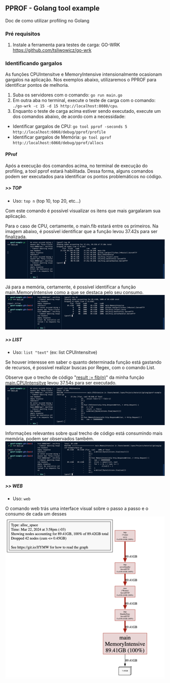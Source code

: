 ## PPROF - Golang tool example

Doc de como utilizar profiling no Golang

### Pré requisitos
1. Instale a ferramenta para testes de carga: GO-WRK 
https://github.com/tsliwowicz/go-wrk

### Identificando gargalos

As funções CPUIntensitve e MemoryIntensive intensionalmente ocasionam gargalos na aplicação. Nos exemplos abaixo, utilizaremos o PPROF para identificar pontos de melhoria.

1. Suba os servidores com o comando: <code>go run main.go</code>
2. Em outra aba no terminal, execute o teste de carga com o comando: <code>./go-wrk -c 15 -d 15 http://localhost:8080/cpu</code>.
3. Enquanto o teste de carga acima estiver sendo executado, execute um dos comandos abaixo, de acordo com a necessidade:
- Identificar gargalos de CPU: <code>go tool pprof -seconds 5 http://localhost:6060/debug/pprof/profile</code>
- Identificar gargalos de  Memória: <code>go tool pprof http://localhost:6060/debug/pprof/allocs</code>

#### PProf
Após a execução dos comandos acima, no terminal de execução do profiling, a tool pprof estará habilitada. Dessa forma, alguns comandos podem ser executados para identificar os pontos problemáticos no código.

##### >> TOP
* Uso: <code>top n</code> (top 10, top 20, etc...)

Com este comando é possível visualizar os itens que mais gargalaram sua aplicação. 

Para o caso de CPU, certamente, o main.fib estará entre os primeiros. Na imagem abaixo, é possível identificar que a função levou 37.42s para ser finalizada.
![alt text](images/top-cpu.png)

Já para a memória, certamente, é possível identificar a função main.MemoryIntensive como a que se destaca pelo seu consumo.
![alt text](images/top-memory.png)

##### >> LIST
* Uso: <code>list "text"</code> (ex: list CPUIntensitve)

Se houver interesse em saber o quanto determinada função está gastando de recursos, é possível realizar buscas por Regex, com o comando List.

Observe que o trecho de código "<u>result := fib(n)</u>" da minha função <u>main.CPUIntensitve</u> levou 37.54s para ser executado.
![alt text](images/list-cpu.png)

Informações relevantes sobre qual trecho de código está consumindo mais memória, podem ser observados também.
![alt text](images/list-memory.png)

##### >> WEB
* Uso: <code>web</code>

O comando web trás uma interface visual sobre o passo a passo e o consumo de cada um desses
![alt text](images/web.png)